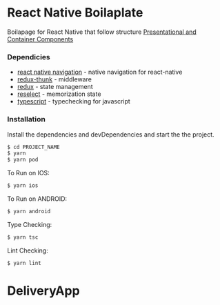 # React Native Boilaplate
Boilapage for React Native that follow structure [Presentational and Container Components](https://medium.com/@dan_abramov/smart-and-dumb-components-7ca2f9a7c7d0)

### Dependicies

* [react native navigation](https://github.com/wix/react-native-navigation) - native navigation for react-native
* [redux-thunk](https://github.com/reduxjs/redux-thunk) - middleware
* [redux](https://redux.js.org) - state management
* [reselect](https://github.com/reduxjs/reselect) - memorization state
* [typescript](https://www.typescriptlang.org/) - typechecking for javascript

### Installation

Install the dependencies and devDependencies and start the the project.

```sh
$ cd PROJECT_NAME
$ yarn
$ yarn pod
```

To Run on IOS:

```sh
$ yarn ios
```

To Run on ANDROID:

```sh
$ yarn android
```

Type Checking:
```sh
$ yarn tsc
```

Lint Checking:
```sh
$ yarn lint
```
# DeliveryApp
